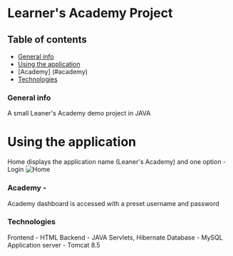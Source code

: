 # Learner's Academy Project
## Table of contents
* [General info](#general-info)
* [Using the application](#using-the-application)
* [Academy] (#academy)
* [Technologies](#technologies)


### General info
A small Leaner's Academy demo project in JAVA
# Using the application
Home displays the application name (Leaner's Academy) and one option - Login
![Home](https://user-images.githubusercontent.com/79972148/115353972-c2e82880-a1d6-11eb-9002-3502d679953f.PNG)


### Academy -
Academy dashboard is accessed with a preset username and password

### Technologies
Frontend - HTML
Backend - JAVA Servlets, Hibernate
Database - MySQL
Application server - Tomcat 8.5

